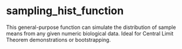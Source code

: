 # sampling_hist_function
This general-purpose function can simulate the distribution of sample means from any given numeric biological data. Ideal for Central Limit Theorem demonstrations or bootstrapping.
